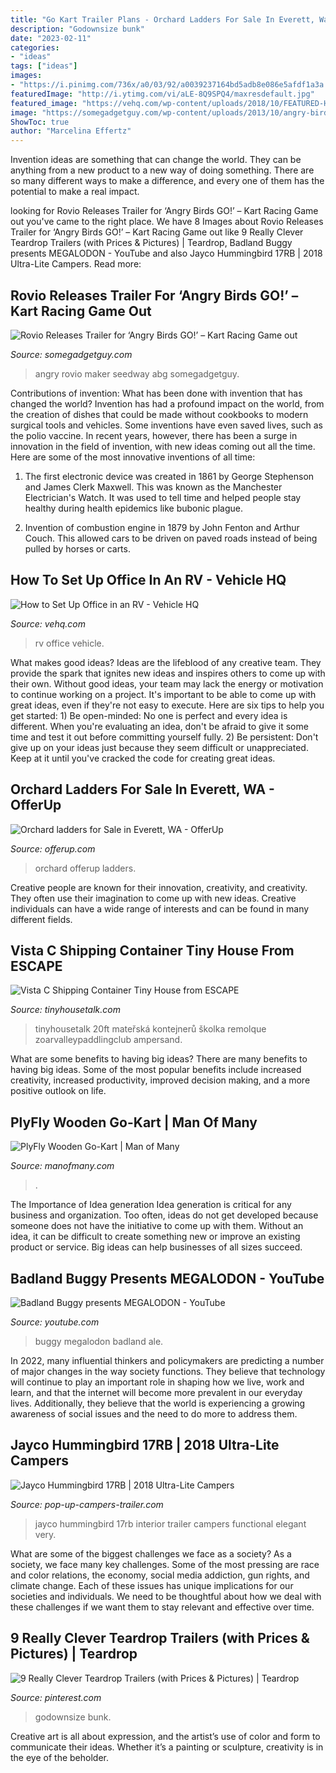 ```yaml
---
title: "Go Kart Trailer Plans - Orchard Ladders For Sale In Everett, Wa"
description: "Godownsize bunk"
date: "2023-02-11"
categories:
- "ideas"
tags: ["ideas"]
images:
- "https://i.pinimg.com/736x/a0/03/92/a0039237164bd5adb8e086e5afdf1a3a.jpg"
featuredImage: "http://i.ytimg.com/vi/aLE-8Q9SPQ4/maxresdefault.jpg"
featured_image: "https://vehq.com/wp-content/uploads/2018/10/FEATURED-How-to-Set-Up-Office-in-an-RV.jpg"
image: "https://somegadgetguy.com/wp-content/uploads/2013/10/angry-birds-go-car-upgrade-racing-app-android-ios.jpg"
ShowToc: true
author: "Marcelina Effertz"
---
```



Invention ideas are something that can change the world. They can be anything from a new product to a new way of doing something. There are so many different ways to make a difference, and every one of them has the potential to make a real impact.

	

		
looking for Rovio Releases Trailer for ‘Angry Birds GO!’ – Kart Racing Game out you've came to the right place. We have 8 Images about Rovio Releases Trailer for ‘Angry Birds GO!’ – Kart Racing Game out like 9 Really Clever Teardrop Trailers (with Prices &amp; Pictures) | Teardrop, Badland Buggy presents MEGALODON - YouTube and also Jayco Hummingbird 17RB | 2018 Ultra-Lite Campers. Read more:
		
    
## Rovio Releases Trailer For ‘Angry Birds GO!’ – Kart Racing Game Out

<img loading=lazy src="https://somegadgetguy.com/wp-content/uploads/2013/10/angry-birds-go-car-upgrade-racing-app-android-ios.jpg" onerror="this.onerror=null;this.src='https://tse4.mm.bing.net/th?id=OIP.vFdj5DISVPKGNS2pBSGgiwHaEL&amp;pid=15.1';" alt="Rovio Releases Trailer for ‘Angry Birds GO!’ – Kart Racing Game out">

_Source: somegadgetguy.com_

>angry rovio maker seedway abg somegadgetguy. 

	

Contributions of invention: What has been done with invention that has changed the world?
Invention has had a profound impact on the world, from the creation of dishes that could be made without cookbooks to modern surgical tools and vehicles. Some inventions have even saved lives, such as the polio vaccine. In recent years, however, there has been a surge in innovation in the field of invention, with new ideas coming out all the time. Here are some of the most innovative inventions of all time:
1) The first electronic device was created in 1861 by George Stephenson and James Clerk Maxwell. This was known as the Manchester Electrician's Watch. It was used to tell time and helped people stay healthy during health epidemics like bubonic plague.

2) Invention of combustion engine in 1879 by John Fenton and Arthur Couch. This allowed cars to be driven on paved roads instead of being pulled by horses or carts.

    
## How To Set Up Office In An RV - Vehicle HQ

<img loading=lazy src="https://vehq.com/wp-content/uploads/2018/10/FEATURED-How-to-Set-Up-Office-in-an-RV.jpg" onerror="this.onerror=null;this.src='https://tse2.mm.bing.net/th?id=OIP.F5Ql1eoebLMD_ANnRgwZXAHaE8&amp;pid=15.1';" alt="How to Set Up Office in an RV - Vehicle HQ">

_Source: vehq.com_

>rv office vehicle. 

	

What makes good ideas?
Ideas are the lifeblood of any creative team. They provide the spark that ignites new ideas and inspires others to come up with their own. Without good ideas, your team may lack the energy or motivation to continue working on a project. It's important to be able to come up with great ideas, even if they're not easy to execute. Here are six tips to help you get started: 1) Be open-minded: No one is perfect and every idea is different. When you're evaluating an idea, don't be afraid to give it some time and test it out before committing yourself fully. 2) Be persistent: Don't give up on your ideas just because they seem difficult or unappreciated. Keep at it until you've cracked the code for creating great ideas.

    
## Orchard Ladders For Sale In Everett, WA - OfferUp

<img loading=lazy src="https://images.offerup.com/T--9ZX62uMti6ES-Sld64aNtaWo=/600x800/1c7d/1c7df148ed9e40608bffbf2404226de2.jpg" onerror="this.onerror=null;this.src='https://tse3.mm.bing.net/th?id=OIP.LBVWG4_phKCKeirdU9icawHaJ4&amp;pid=15.1';" alt="Orchard ladders for Sale in Everett, WA - OfferUp">

_Source: offerup.com_

>orchard offerup ladders. 

	

Creative people are known for their innovation, creativity, and creativity. They often use their imagination to come up with new ideas. Creative individuals can have a wide range of interests and can be found in many different fields.

    
## Vista C Shipping Container Tiny House From ESCAPE

<img loading=lazy src="https://tinyhousetalk.com/wp-content/uploads/Vista-C-Shipping-Container-Tiny-House-005-e1515706999718-600x800.jpg" onerror="this.onerror=null;this.src='https://tse2.mm.bing.net/th?id=OIP.I91lo4eHucbf23EPsIq5GgHaJ4&amp;pid=15.1';" alt="Vista C Shipping Container Tiny House from ESCAPE">

_Source: tinyhousetalk.com_

>tinyhousetalk 20ft mateřská kontejnerů školka remolque zoarvalleypaddlingclub ampersand. 

	

What are some benefits to having big ideas?
There are many benefits to having big ideas. Some of the most popular benefits include increased creativity, increased productivity, improved decision making, and a more positive outlook on life.

    
## PlyFly Wooden Go-Kart | Man Of Many

<img loading=lazy src="https://manofmany.com/wp-content/uploads/2015/07/cokart.jpg" onerror="this.onerror=null;this.src='https://tse4.mm.bing.net/th?id=OIP.tpHEjPdFCZpYfSY50xnv4AHaE8&amp;pid=15.1';" alt="PlyFly Wooden Go-Kart | Man of Many">

_Source: manofmany.com_

>. 

	

The Importance of Idea generation
Idea generation is critical for any business and organization. Too often, ideas do not get developed because someone does not have the initiative to come up with them. Without an idea, it can be difficult to create something new or improve an existing product or service. Big ideas can help businesses of all sizes succeed.

    
## Badland Buggy Presents MEGALODON - YouTube

<img loading=lazy src="http://i.ytimg.com/vi/aLE-8Q9SPQ4/maxresdefault.jpg" onerror="this.onerror=null;this.src='https://tse1.mm.bing.net/th?id=OIP.j26bUM_G1X70BTA062kB_wHaEK&amp;pid=15.1';" alt="Badland Buggy presents MEGALODON - YouTube">

_Source: youtube.com_

>buggy megalodon badland ale. 

	

In 2022, many influential thinkers and policymakers are predicting a number of major changes in the way society functions. They believe that technology will continue to play an important role in shaping how we live, work and learn, and that the internet will become more prevalent in our everyday lives. Additionally, they believe that the world is experiencing a growing awareness of social issues and the need to do more to address them.

    
## Jayco Hummingbird 17RB | 2018 Ultra-Lite Campers

<img loading=lazy src="https://www.pop-up-campers-trailer.com/images/jayco-hummingbird-interior-4.jpg" onerror="this.onerror=null;this.src='https://tse1.mm.bing.net/th?id=OIP.FlXTGzqcJWBuBoTUixpOygHaD0&amp;pid=15.1';" alt="Jayco Hummingbird 17RB | 2018 Ultra-Lite Campers">

_Source: pop-up-campers-trailer.com_

>jayco hummingbird 17rb interior trailer campers functional elegant very. 

	

What are some of the biggest challenges we face as a society?
As a society, we face many key challenges. Some of the most pressing are race and color relations, the economy, social media addiction, gun rights, and climate change. Each of these issues has unique implications for our societies and individuals. We need to be thoughtful about how we deal with these challenges if we want them to stay relevant and effective over time.

    
## 9 Really Clever Teardrop Trailers (with Prices &amp; Pictures) | Teardrop

<img loading=lazy src="https://i.pinimg.com/736x/a0/03/92/a0039237164bd5adb8e086e5afdf1a3a.jpg" onerror="this.onerror=null;this.src='https://tse4.mm.bing.net/th?id=OIP.JebFAXKj5Q6D11YrJMUHuwHaFj&amp;pid=15.1';" alt="9 Really Clever Teardrop Trailers (with Prices &amp; Pictures) | Teardrop">

_Source: pinterest.com_

>godownsize bunk. 

	

Creative art is all about expression, and the artist’s use of color and form to communicate their ideas. Whether it’s a painting or sculpture, creativity is in the eye of the beholder.

